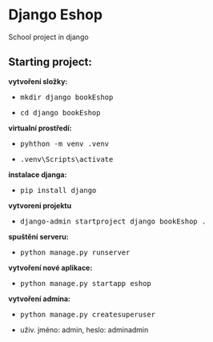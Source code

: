 # Django Eshop
School project in django  
## Starting project:  
**vytvoření složky:**
* <pre>mkdir django_bookEshop</pre>
* <pre>cd django_bookEshop</pre>  
**virtualní prostředí:**
* <pre>pyhthon -m venv .venv</pre>  
* <pre>.venv\Scripts\activate</pre>  
**instalace djanga:**
* <pre>pip install django</pre>
**vytvoreni projektu**  
* <pre>django-admin startproject django_bookEshop .</pre>
**spuštění serveru:**
* <pre>python manage.py runserver</pre>  
**vytvoření nové aplikace:**
* <pre>python manage.py startapp eshop</pre>  
**vytvoření admina:**  
* <pre>python manage.py createsuperuser</pre>  
* uživ. jméno: admin, heslo: adminadmin

